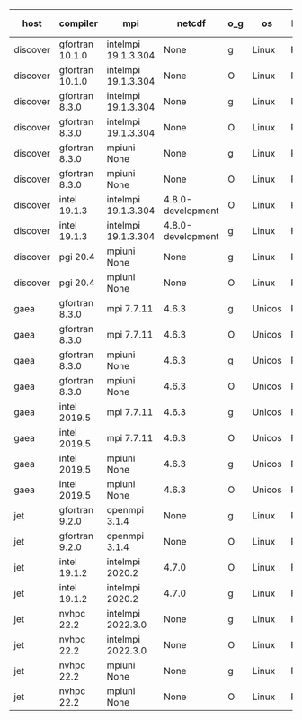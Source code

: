

| host     | compiler                              | mpi                      | netcdf        | o_g        | os       | build       | u_pass          | u_fail          | s_pass            | s_fail            | e_pass             | e_fail             | nuopc_pass       | nuopc_fail       | artifacts link          |
|----------|---------------------------------------|--------------------------|---------------|------------|----------|-------------|-----------------|-----------------|-------------------|-------------------|--------------------|--------------------|------------------|------------------|-------------------------|
| discover | gfortran 10.1.0 | intelmpi 19.1.3.304  | None  | g | Linux | PASS | 13903 | 15 | 49 | 0 | 80 | 0 | 52 | 0 | <a href="https://github.com/esmf-org/esmf-test-artifacts/tree/2e1d3b815c870bf7af149cc3b13946946b298e02/develop/gfortran/10.1.0/g/intelmpi/19.1.3.304" target="_blank">2e1d3b8</a> | 
| discover | gfortran 10.1.0 | intelmpi 19.1.3.304  | None  | O | Linux | PASS | 13903 | 15 | 49 | 0 | 80 | 0 | 52 | 0 | <a href="https://github.com/esmf-org/esmf-test-artifacts/tree/ba5e852998881571c972813a5c5a600cb9b97aaf/develop/gfortran/10.1.0/O/intelmpi/19.1.3.304" target="_blank">ba5e852</a> | 
| discover | gfortran 8.3.0 | intelmpi 19.1.3.304  | None  | g | Linux | PASS | None | None | None | None | None | None | None | None | <a href="https://github.com/esmf-org/esmf-test-artifacts/tree/51ecacfd5d678e69d6e200d5440431787dc3d68c/develop/gfortran/8.3.0/g/intelmpi/19.1.3.304" target="_blank">51ecacf</a> | 
| discover | gfortran 8.3.0 | intelmpi 19.1.3.304  | None  | O | Linux | PASS | 13903 | 15 | 49 | 0 | 80 | 0 | 52 | 0 | <a href="https://github.com/esmf-org/esmf-test-artifacts/tree/37cd3e73996cf6f506bb8dbe8ebbe64ab32b7a1c/develop/gfortran/8.3.0/O/intelmpi/19.1.3.304" target="_blank">37cd3e7</a> | 
| discover | gfortran 8.3.0 | mpiuni None  | None  | g | Linux | PASS | 12338 | 0 | 8 | 0 | 43 | 0 | None | None | <a href="https://github.com/esmf-org/esmf-test-artifacts/tree/f5862b6da0d4e9af06bbf4e37d522bedf214c4fc/develop/gfortran/8.3.0/g/mpiuni/None" target="_blank">f5862b6</a> | 
| discover | gfortran 8.3.0 | mpiuni None  | None  | O | Linux | PASS | 12338 | 0 | 8 | 0 | 43 | 0 | None | None | <a href="https://github.com/esmf-org/esmf-test-artifacts/tree/efa858b0962a73ac458e4811ea3069f6ffe8aa86/develop/gfortran/8.3.0/O/mpiuni/None" target="_blank">efa858b</a> | 
| discover | intel 19.1.3 | intelmpi 19.1.3.304  | 4.8.0-development  | O | Linux | PASS | None | None | None | None | None | None | None | None | <a href="https://github.com/esmf-org/esmf-test-artifacts/tree/c4fc2207a7ec7fc7c2d2c67dcef8c2437af04b0c/develop/intel/19.1.3/O/intelmpi/19.1.3.304" target="_blank">c4fc220</a> | 
| discover | intel 19.1.3 | intelmpi 19.1.3.304  | 4.8.0-development  | g | Linux | PASS | 13918 | 0 | 49 | 0 | 80 | 0 | 52 | 0 | <a href="https://github.com/esmf-org/esmf-test-artifacts/tree/3a8a011f8c292062b4ff02a26413989ea18d9e94/develop/intel/19.1.3/g/intelmpi/19.1.3.304" target="_blank">3a8a011</a> | 
| discover | pgi 20.4 | mpiuni None  | None  | g | Linux | PASS | None | None | None | None | None | None | None | None | <a href="https://github.com/esmf-org/esmf-test-artifacts/tree/2fb3f5a4236fe2e61597607f37bc82e7dced4764/develop/pgi/20.4/g/mpiuni/None" target="_blank">2fb3f5a</a> | 
| discover | pgi 20.4 | mpiuni None  | None  | O | Linux | PASS | None | None | None | None | None | None | None | None | <a href="https://github.com/esmf-org/esmf-test-artifacts/tree/02c661f6bdd96294ddccafc97fffc90ebe4b9503/develop/pgi/20.4/O/mpiuni/None" target="_blank">02c661f</a> | 
| gaea | gfortran 8.3.0 | mpi 7.7.11  | 4.6.3  | g | Unicos | PASS | 13917 | 1 | 49 | 0 | 80 | 0 | 47 | 5 | <a href="https://github.com/esmf-org/esmf-test-artifacts/tree/c7898a12c1bea0fb37e56adb22aa97d8d22c9e04/develop/gfortran/8.3.0/g/mpi/7.7.11" target="_blank">c7898a1</a> | 
| gaea | gfortran 8.3.0 | mpi 7.7.11  | 4.6.3  | O | Unicos | PASS | 13917 | 1 | 49 | 0 | 80 | 0 | 47 | 5 | <a href="https://github.com/esmf-org/esmf-test-artifacts/tree/32da91d36387fd7d44a14c6b83dd7048726d1752/develop/gfortran/8.3.0/O/mpi/7.7.11" target="_blank">32da91d</a> | 
| gaea | gfortran 8.3.0 | mpiuni None  | 4.6.3  | g | Unicos | PASS | 12338 | 0 | 8 | 0 | 43 | 0 | None | None | <a href="https://github.com/esmf-org/esmf-test-artifacts/tree/cebf1754df8be0688d740fbfad46601b44053e71/develop/gfortran/8.3.0/g/mpiuni/None" target="_blank">cebf175</a> | 
| gaea | gfortran 8.3.0 | mpiuni None  | 4.6.3  | O | Unicos | PASS | 12338 | 0 | 8 | 0 | 43 | 0 | None | None | <a href="https://github.com/esmf-org/esmf-test-artifacts/tree/908a797766461a2468047cdddd448660a0ce9d09/develop/gfortran/8.3.0/O/mpiuni/None" target="_blank">908a797</a> | 
| gaea | intel 2019.5 | mpi 7.7.11  | 4.6.3  | g | Unicos | PASS | 13903 | 15 | 49 | 0 | 80 | 0 | 47 | 5 | <a href="https://github.com/esmf-org/esmf-test-artifacts/tree/b491d2c18b5aceb5e6fd77cb30ac0c62a71aaabe/develop/intel/2019.5/g/mpi/7.7.11" target="_blank">b491d2c</a> | 
| gaea | intel 2019.5 | mpi 7.7.11  | 4.6.3  | O | Unicos | PASS | 13903 | 15 | 49 | 0 | 80 | 0 | 47 | 5 | <a href="https://github.com/esmf-org/esmf-test-artifacts/tree/f1e493f6f4e81f91233b1f9d0184c054ce7585d6/develop/intel/2019.5/O/mpi/7.7.11" target="_blank">f1e493f</a> | 
| gaea | intel 2019.5 | mpiuni None  | 4.6.3  | g | Unicos | PASS | 12323 | 15 | 8 | 0 | 43 | 0 | None | None | <a href="https://github.com/esmf-org/esmf-test-artifacts/tree/09e723178c39c1af83ef00dd05075913979f7260/develop/intel/2019.5/g/mpiuni/None" target="_blank">09e7231</a> | 
| gaea | intel 2019.5 | mpiuni None  | 4.6.3  | O | Unicos | PASS | 12323 | 15 | 8 | 0 | 43 | 0 | None | None | <a href="https://github.com/esmf-org/esmf-test-artifacts/tree/cb261adeab0f8bdfee172d85fbb086989f0f0b35/develop/intel/2019.5/O/mpiuni/None" target="_blank">cb261ad</a> | 
| jet | gfortran 9.2.0 | openmpi 3.1.4  | None  | g | Linux | PASS | 13918 | 0 | 49 | 0 | 80 | 0 | 52 | 0 | <a href="https://github.com/esmf-org/esmf-test-artifacts/tree/e58f2a681b116f0665fd92cb8339a52bfe2d0473/develop/gfortran/9.2.0/g/openmpi/3.1.4" target="_blank">e58f2a6</a> | 
| jet | gfortran 9.2.0 | openmpi 3.1.4  | None  | O | Linux | PASS | 13918 | 0 | 49 | 0 | 80 | 0 | 52 | 0 | <a href="https://github.com/esmf-org/esmf-test-artifacts/tree/47bb442adb1f2ec8a01f0c0069deaf5af3c2fc9b/develop/gfortran/9.2.0/O/openmpi/3.1.4" target="_blank">47bb442</a> | 
| jet | intel 19.1.2 | intelmpi 2020.2  | 4.7.0  | O | Linux | FAIL | None | None | None | None | None | None | None | None | <a href="https://github.com/esmf-org/esmf-test-artifacts/tree/dbd26c3d5163bc65fefb07c6318eab92d2cc7aa9/develop/intel/19.1.2/O/intelmpi/2020.2" target="_blank">dbd26c3</a> | 
| jet | intel 19.1.2 | intelmpi 2020.2  | 4.7.0  | g | Linux | FAIL | None | None | None | None | None | None | None | None | <a href="https://github.com/esmf-org/esmf-test-artifacts/tree/9c6273d440196ae733314d63f1d0235775cb1482/develop/intel/19.1.2/g/intelmpi/2020.2" target="_blank">9c6273d</a> | 
| jet | nvhpc 22.2 | intelmpi 2022.3.0  | None  | g | Linux | PASS | 13041 | 877 | 35 | 14 | 66 | 14 | 0 | 0 | <a href="https://github.com/esmf-org/esmf-test-artifacts/tree/80372e028369bbc95ad21dcda5abeba61141966d/develop/nvhpc/22.2/g/intelmpi/2022.3.0" target="_blank">80372e0</a> | 
| jet | nvhpc 22.2 | intelmpi 2022.3.0  | None  | O | Linux | PASS | 13900 | 18 | 49 | 0 | 80 | 0 | 0 | 0 | <a href="https://github.com/esmf-org/esmf-test-artifacts/tree/029381380d81804ccbb40f82b7f22211922ac57a/develop/nvhpc/22.2/O/intelmpi/2022.3.0" target="_blank">0293813</a> | 
| jet | nvhpc 22.2 | mpiuni None  | None  | g | Linux | PASS | 11713 | 625 | 4 | 4 | 40 | 3 | None | None | <a href="https://github.com/esmf-org/esmf-test-artifacts/tree/96af2b04329e9482620b6e8e9f60a69405eba5c5/develop/nvhpc/22.2/g/mpiuni/None" target="_blank">96af2b0</a> | 
| jet | nvhpc 22.2 | mpiuni None  | None  | O | Linux | PASS | 12336 | 2 | 8 | 0 | 43 | 0 | None | None | <a href="https://github.com/esmf-org/esmf-test-artifacts/tree/88d51390d13e3742bc4d7f4992461f51e15618ae/develop/nvhpc/22.2/O/mpiuni/None" target="_blank">88d5139</a> | 
